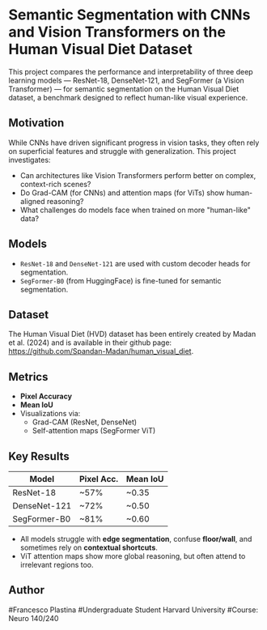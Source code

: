 # Semantic Segmentation with CNNs and Vision Transformers on the Human Visual Diet Dataset

This project compares the performance and interpretability of three deep learning models — ResNet-18, DenseNet-121, and SegFormer (a Vision Transformer) — for semantic segmentation on the Human Visual Diet dataset, a benchmark designed to reflect human-like visual experience.
                                                          
##  Motivation

While CNNs have driven significant progress in vision tasks, they often rely on superficial features and struggle with generalization. This project investigates:

- Can architectures like Vision Transformers perform better on complex, context-rich scenes?
- Do Grad-CAM (for CNNs) and attention maps (for ViTs) show human-aligned reasoning?
- What challenges do models face when trained on more "human-like" data?


##  Models

- `ResNet-18` and `DenseNet-121` are used with custom decoder heads for segmentation.
- `SegFormer-B0` (from HuggingFace) is fine-tuned for semantic segmentation.

##  Dataset 

The Human Visual Diet (HVD) dataset has been entirely created by Madan et al. (2024) and is available in their github page: https://github.com/Spandan-Madan/human_visual_diet.

##  Metrics

- **Pixel Accuracy**
- **Mean IoU**  
- Visualizations via:
  - Grad-CAM (ResNet, DenseNet)
  - Self-attention maps (SegFormer ViT)

##  Key Results

| Model       | Pixel Acc. | Mean IoU |
|-------------|------------|----------|
| ResNet-18   | ~57%       | ~0.35    |
| DenseNet-121| ~72%       | ~0.50    |
| SegFormer-B0| ~81%       | ~0.60    |

- All models struggle with **edge segmentation**, confuse **floor/wall**, and sometimes rely on **contextual shortcuts**.
- ViT attention maps show more global reasoning, but often attend to irrelevant regions too.

## Author 

#Francesco Plastina 
#Undergraduate Student Harvard University 
#Course: Neuro 140/240
